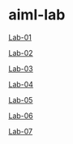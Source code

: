 # aiml-lab
[Lab-01](https://github.com/2203a51289/aiml-lab/blob/main/Lab01%20(1)%20(1).ipynb)

[Lab-02](https://github.com/2203a51289/aiml-lab/blob/main/Copy%20of%20lab02%20(1)%20(1).ipynb)

[Lab-03](https://github.com/2203a51289/aiml-lab/blob/main/LAB-3%20(1)%20(1).ipynb)

[Lab-04](https://github.com/2203a51289/aiml-lab/blob/main/Lab%204%20(1)%20(1).ipynb)

[Lab-05](https://github.com/2203a51289/aiml-lab/blob/main/Lab05%20(1)%20(1).ipynb)

[Lab-06](https://github.com/2203a51289/aiml-lab/blob/main/Lab06%20(1)%20(1).ipynb)

[Lab-07]()
